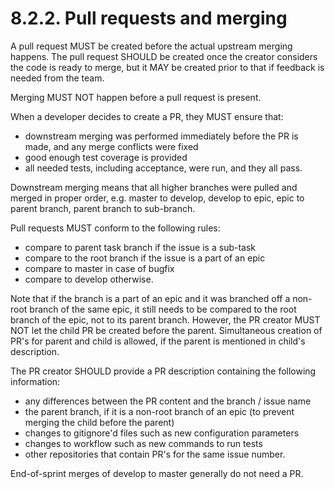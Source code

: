 # 8.2.2. Pull requests and merging

A pull request MUST be created before the actual upstream merging happens. The pull request SHOULD be created 
once the creator considers the code is ready to merge, but it MAY be created prior to that if feedback is 
needed from the team.

Merging MUST NOT happen before a pull request is present.

When a developer decides to create a PR, they MUST ensure that:
* downstream merging was performed immediately before the PR is made, and any merge conflicts were fixed
* good enough test coverage is provided
* all needed tests, including acceptance, were run, and they all pass.

Downstream merging means that all higher branches were pulled and merged in proper order, e.g. master to
develop, develop to epic, epic to parent branch, parent branch to sub-branch. 

Pull requests MUST conform to the following rules:
* compare to parent task branch if the issue is a sub-task
* compare to the root branch if the issue is a part of an epic
* compare to master in case of bugfix
* compare to develop otherwise.

Note that if the branch is a part of an epic and it was branched off a non-root branch of the same epic,
it still needs to be compared to the root branch of the epic, not to its parent branch. However, the PR
creator MUST NOT let the child PR be created before the parent. Simultaneous creation of PR's for parent
and child is allowed, if the parent is mentioned in child's description.

The PR creator SHOULD provide a PR description containing the following information:
* any differences between the PR content and the branch / issue name
* the parent branch, if it is a non-root branch of an epic (to prevent merging the child before the parent)
* changes to gitignore'd files such as new configuration parameters
* changes to workflow such as new commands to run tests
* other repositories that contain PR's for the same issue number.

End-of-sprint merges of develop to master generally do not need a PR.
